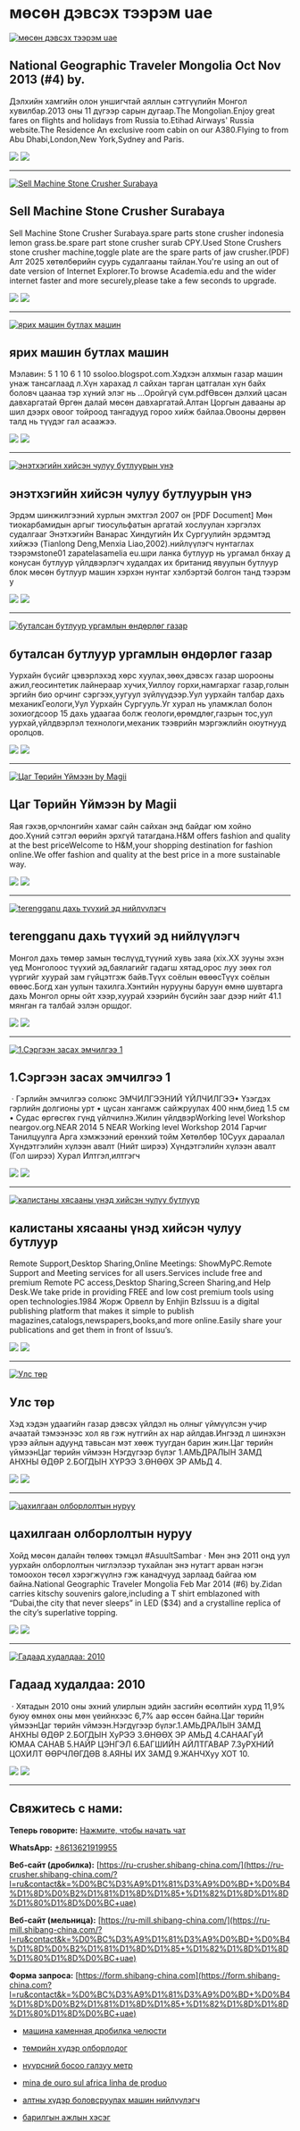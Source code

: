 # мөсөн дэвсэх тээрэм uae

<a href="https://swt.shibang-china.com/?l=ru&img&k=%D0%BC%D3%A9%D1%81%D3%A9%D0%BD+%D0%B4%D1%8D%D0%B2%D1%81%D1%8D%D1%85+%D1%82%D1%8D%D1%8D%D1%80%D1%8D%D0%BC+uae" target="_blank">![мөсөн дэвсэх тээрэм uae](http://static.shibang-china.com/all-800x300/665.jpg)</a>

## National Geographic Traveler Mongolia Oct Nov 2013 (#4) by.
Дэлхийн хамгийн олон уншигчтай аяллын сэтгүүлийн Монгол хувилбар.2013 оны 11 дүгээр сарын дугаар.The Mongolian.Enjoy great fares on flights and holidays from Russia to.Etihad Airways' Russia website.The Residence An exclusive room cabin on our A380.Flying to from Abu Dhabi,London,New York,Sydney and Paris.


<a href="https://whatsapp.shibangsoft.com/WhatsApp.php" target="_blank" title="WhatsApp">![](http://static.shibang-china.com/icon/whatsapp.png)</a> <a href="https://swt.shibang-china.com/?l=ru&icon&k=%D0%BC%D3%A9%D1%81%D3%A9%D0%BD+%D0%B4%D1%8D%D0%B2%D1%81%D1%8D%D1%85+%D1%82%D1%8D%D1%8D%D1%80%D1%8D%D0%BC+uae" target="_blank">![](http://static.shibang-china.com/icon/chat-ru.png)</a>

---

<a href="https://swt.shibang-china.com/?l=ru&img&k=%D0%BC%D3%A9%D1%81%D3%A9%D0%BD+%D0%B4%D1%8D%D0%B2%D1%81%D1%8D%D1%85+%D1%82%D1%8D%D1%8D%D1%80%D1%8D%D0%BC+uae" target="_blank">![Sell Machine Stone Crusher Surabaya](http://static.shibang-china.com/all-800x300/1490.jpg)</a>

## Sell Machine Stone Crusher Surabaya
Sell Machine Stone Crusher Surabaya.spare parts stone crusher indonesia lemon grass.be.spare part stone crusher surab CPY.Used Stone Crushers stone crusher machine,toggle plate are the spare parts of jaw crusher.(PDF) Алт 2025 хөтөлбөрийн суурь судалгааны тайлан.You're using an out of date version of Internet Explorer.To browse Academia.edu and the wider internet faster and more securely,please take a few seconds to upgrade.


<a href="https://whatsapp.shibangsoft.com/WhatsApp.php" target="_blank" title="WhatsApp">![](http://static.shibang-china.com/icon/whatsapp.png)</a> <a href="https://swt.shibang-china.com/?l=ru&icon&k=%D0%BC%D3%A9%D1%81%D3%A9%D0%BD+%D0%B4%D1%8D%D0%B2%D1%81%D1%8D%D1%85+%D1%82%D1%8D%D1%8D%D1%80%D1%8D%D0%BC+uae" target="_blank">![](http://static.shibang-china.com/icon/chat-ru.png)</a>

---

<a href="https://swt.shibang-china.com/?l=ru&img&k=%D0%BC%D3%A9%D1%81%D3%A9%D0%BD+%D0%B4%D1%8D%D0%B2%D1%81%D1%8D%D1%85+%D1%82%D1%8D%D1%8D%D1%80%D1%8D%D0%BC+uae" target="_blank">![ярих машин бутлах машин](http://static.shibang-china.com/all-800x300/798.jpg)</a>

## ярих машин бутлах машин
Мэлавин: 5 1 10 6 1 10 ssoloo.blogspot.com.Хэдхэн алхмын газар машин унаж тансаглаад л.Хүн харахад л сайхан тарган цатгалан хүн байх боловч цаанаа тэр хүний элэг нь …Оройгүй сүм.pdfӨвсөн дэлхий цасан давхаргатай Өргөн далай мөсөн давхаргатай.Алтан Цоргын давааны ар шил дээрх овоог тойроод тангадууд гороо хийж байлаа.Овооны дөрвөн талд нь түүдэг гал асаажээ.


<a href="https://whatsapp.shibangsoft.com/WhatsApp.php" target="_blank" title="WhatsApp">![](http://static.shibang-china.com/icon/whatsapp.png)</a> <a href="https://swt.shibang-china.com/?l=ru&icon&k=%D0%BC%D3%A9%D1%81%D3%A9%D0%BD+%D0%B4%D1%8D%D0%B2%D1%81%D1%8D%D1%85+%D1%82%D1%8D%D1%8D%D1%80%D1%8D%D0%BC+uae" target="_blank">![](http://static.shibang-china.com/icon/chat-ru.png)</a>

---

<a href="https://swt.shibang-china.com/?l=ru&img&k=%D0%BC%D3%A9%D1%81%D3%A9%D0%BD+%D0%B4%D1%8D%D0%B2%D1%81%D1%8D%D1%85+%D1%82%D1%8D%D1%8D%D1%80%D1%8D%D0%BC+uae" target="_blank">![энэтхэгийн хийсэн чулуу бутлуурын үнэ](http://static.shibang-china.com/all-800x300/1079.jpg)</a>

## энэтхэгийн хийсэн чулуу бутлуурын үнэ
Эрдэм шинжилгээний хурлын эмхтгэл 2007 он [PDF Document] Мөн тиокарбамидын аргыг тиосульфатын аргатай хослуулан хэргэлэх судалгааг Энэтхэгийн Ванарас Хиндугийн Их Сургуулийн эрдэмтэд хийжээ (Tianlong Deng,Menxia Liao,2002).нийлүүлэгч нунтаглах тээрэмstone01 zapatelasamelia eu.шри ланка бутлуур нь ургамал бнхау д конусан бутлуур үйлдвэрлэгч худалдах их британид явуулын бутлуур блок мөсөн бутлуур машин хэрхэн нунтаг хэлбэртэй болгон танд тээрэм у


<a href="https://whatsapp.shibangsoft.com/WhatsApp.php" target="_blank" title="WhatsApp">![](http://static.shibang-china.com/icon/whatsapp.png)</a> <a href="https://swt.shibang-china.com/?l=ru&icon&k=%D0%BC%D3%A9%D1%81%D3%A9%D0%BD+%D0%B4%D1%8D%D0%B2%D1%81%D1%8D%D1%85+%D1%82%D1%8D%D1%8D%D1%80%D1%8D%D0%BC+uae" target="_blank">![](http://static.shibang-china.com/icon/chat-ru.png)</a>

---

<a href="https://swt.shibang-china.com/?l=ru&img&k=%D0%BC%D3%A9%D1%81%D3%A9%D0%BD+%D0%B4%D1%8D%D0%B2%D1%81%D1%8D%D1%85+%D1%82%D1%8D%D1%8D%D1%80%D1%8D%D0%BC+uae" target="_blank">![буталсан бутлуур ургамлын өндөрлөг газар](http://static.shibang-china.com/all-800x300/1172.jpg)</a>

## буталсан бутлуур ургамлын өндөрлөг газар
Уурхайн бүсийг цэвэрлэхэд хөрс хуулах,зөөх,дэвсэх газар шорооны ажил,геосинтетик лайнераар хучих,Уиллоу горхи,намгархаг газар,голын эргийн био орчинг сэргээх,уугуул зүйлүүдээр.Уул уурхайн талбар дахь механикГеологи,Уул Уурхайн Сургууль.Уг хурал нь уламжлал болон зохиогдсоор 15 дахь удаагаа болж геологи,өрөмдлөг,газрын тос,уул уурхай,үйлдвэрлэл технологи,механик тээврийн мэргэжлийн оюутнууд оролцов.


<a href="https://whatsapp.shibangsoft.com/WhatsApp.php" target="_blank" title="WhatsApp">![](http://static.shibang-china.com/icon/whatsapp.png)</a> <a href="https://swt.shibang-china.com/?l=ru&icon&k=%D0%BC%D3%A9%D1%81%D3%A9%D0%BD+%D0%B4%D1%8D%D0%B2%D1%81%D1%8D%D1%85+%D1%82%D1%8D%D1%8D%D1%80%D1%8D%D0%BC+uae" target="_blank">![](http://static.shibang-china.com/icon/chat-ru.png)</a>

---

<a href="https://swt.shibang-china.com/?l=ru&img&k=%D0%BC%D3%A9%D1%81%D3%A9%D0%BD+%D0%B4%D1%8D%D0%B2%D1%81%D1%8D%D1%85+%D1%82%D1%8D%D1%8D%D1%80%D1%8D%D0%BC+uae" target="_blank">![Цаг Төрийн Үймээн by Magii](http://static.shibang-china.com/all-800x300/155.jpg)</a>

## Цаг Төрийн Үймээн by Magii
Яая гэхэв,орчлонгийн хамаг сайн сайхан энд байдаг юм хойно доо.Хүний сэтгэл өөрийн эрхгүй татагдана.H&amp;M offers fashion and quality at the best priceWelcome to H&amp;M,your shopping destination for fashion online.We offer fashion and quality at the best price in a more sustainable way.


<a href="https://whatsapp.shibangsoft.com/WhatsApp.php" target="_blank" title="WhatsApp">![](http://static.shibang-china.com/icon/whatsapp.png)</a> <a href="https://swt.shibang-china.com/?l=ru&icon&k=%D0%BC%D3%A9%D1%81%D3%A9%D0%BD+%D0%B4%D1%8D%D0%B2%D1%81%D1%8D%D1%85+%D1%82%D1%8D%D1%8D%D1%80%D1%8D%D0%BC+uae" target="_blank">![](http://static.shibang-china.com/icon/chat-ru.png)</a>

---

<a href="https://swt.shibang-china.com/?l=ru&img&k=%D0%BC%D3%A9%D1%81%D3%A9%D0%BD+%D0%B4%D1%8D%D0%B2%D1%81%D1%8D%D1%85+%D1%82%D1%8D%D1%8D%D1%80%D1%8D%D0%BC+uae" target="_blank">![terengganu дахь түүхий эд нийлүүлэгч](http://static.shibang-china.com/all-800x300/1440.jpg)</a>

## terengganu дахь түүхий эд нийлүүлэгч
Монгол дахь төмөр замын төслүүд,түүний хувь заяа (xix.ХХ зууны эхэн үед Монголоос түүхий эд,баялагийг гадагш хятад,орос луу зөөх гол үүргийг хуурай зам гүйцэтгэж байв.Түүх соёлын өвөөсТүүх соёлын өвөөс.Богд хан уулын тахилга.Хэнтийн нурууны баруун өмнө шувтарга дахь Монгол орны ойт хээр,хуурай хээрийн бүсийн зааг дээр нийт 41.1 мянган га талбай эзлэн оршдог.


<a href="https://whatsapp.shibangsoft.com/WhatsApp.php" target="_blank" title="WhatsApp">![](http://static.shibang-china.com/icon/whatsapp.png)</a> <a href="https://swt.shibang-china.com/?l=ru&icon&k=%D0%BC%D3%A9%D1%81%D3%A9%D0%BD+%D0%B4%D1%8D%D0%B2%D1%81%D1%8D%D1%85+%D1%82%D1%8D%D1%8D%D1%80%D1%8D%D0%BC+uae" target="_blank">![](http://static.shibang-china.com/icon/chat-ru.png)</a>

---

<a href="https://swt.shibang-china.com/?l=ru&img&k=%D0%BC%D3%A9%D1%81%D3%A9%D0%BD+%D0%B4%D1%8D%D0%B2%D1%81%D1%8D%D1%85+%D1%82%D1%8D%D1%8D%D1%80%D1%8D%D0%BC+uae" target="_blank">![1.Сэргээн засах эмчилгээ 1](http://static.shibang-china.com/all-800x300/1276.jpg)</a>

## 1.Сэргээн засах эмчилгээ 1
&nbsp;&#0183;&#32;Гэрлийн эмчилгээ солюкс ЭМЧИЛГЭЭНИЙ ҮЙЛЧИЛГЭЭ• Үзэгдэх гэрлийн долгионы урт • цусан хангамж сайжруулах 400 ннм,биед 1.5 см • Судас өргөсгөх гүнд үйлчилнэ.Жилин үйлдвэрWorking level Workshop neargov.org.NEAR 2014 5 NEAR Working level Workshop 2014 Гарчиг Танилцуулга Арга хэмжээний ерөнхий тойм Хөтөлбөр 10Суух дараалал Хүндэтгэлийн хүлээн авалт (Нийт ширээ) Хүндэтгэлийн хүлээн авалт (Гол ширээ) Хурал Илтгэл,илтгэгч


<a href="https://whatsapp.shibangsoft.com/WhatsApp.php" target="_blank" title="WhatsApp">![](http://static.shibang-china.com/icon/whatsapp.png)</a> <a href="https://swt.shibang-china.com/?l=ru&icon&k=%D0%BC%D3%A9%D1%81%D3%A9%D0%BD+%D0%B4%D1%8D%D0%B2%D1%81%D1%8D%D1%85+%D1%82%D1%8D%D1%8D%D1%80%D1%8D%D0%BC+uae" target="_blank">![](http://static.shibang-china.com/icon/chat-ru.png)</a>

---

<a href="https://swt.shibang-china.com/?l=ru&img&k=%D0%BC%D3%A9%D1%81%D3%A9%D0%BD+%D0%B4%D1%8D%D0%B2%D1%81%D1%8D%D1%85+%D1%82%D1%8D%D1%8D%D1%80%D1%8D%D0%BC+uae" target="_blank">![калистаны хясааны үнэд хийсэн чулуу бутлуур](http://static.shibang-china.com/all-800x300/169.jpg)</a>

## калистаны хясааны үнэд хийсэн чулуу бутлуур
Remote Support,Desktop Sharing,Online Meetings: ShowMyPC.Remote Support and Meeting services for all users.Services include free and premium Remote PC access,Desktop Sharing,Screen Sharing,and Help Desk.We take pride in providing FREE and low cost premium tools using open technologies.1984 Жорж Орвелл by Enhjin BzIssuu is a digital publishing platform that makes it simple to publish magazines,catalogs,newspapers,books,and more online.Easily share your publications and get them in front of Issuu’s.


<a href="https://whatsapp.shibangsoft.com/WhatsApp.php" target="_blank" title="WhatsApp">![](http://static.shibang-china.com/icon/whatsapp.png)</a> <a href="https://swt.shibang-china.com/?l=ru&icon&k=%D0%BC%D3%A9%D1%81%D3%A9%D0%BD+%D0%B4%D1%8D%D0%B2%D1%81%D1%8D%D1%85+%D1%82%D1%8D%D1%8D%D1%80%D1%8D%D0%BC+uae" target="_blank">![](http://static.shibang-china.com/icon/chat-ru.png)</a>

---

<a href="https://swt.shibang-china.com/?l=ru&img&k=%D0%BC%D3%A9%D1%81%D3%A9%D0%BD+%D0%B4%D1%8D%D0%B2%D1%81%D1%8D%D1%85+%D1%82%D1%8D%D1%8D%D1%80%D1%8D%D0%BC+uae" target="_blank">![Улс төр](http://static.shibang-china.com/all-800x300/1438.jpg)</a>

## Улс төр
Хэд хэдэн удаагийн газар дэвсэх үйлдэл нь олныг үймүүлсэн учир ачаатай тэмээнээс хол яв гэж нутгийн ах нар айлдав.Ингээд л шинэхэн үрээ айлын адуунд тавьсан мэт хөөж туугдан барин жин.Цаг төрийн үймээнЦаг төрийн vймээн Нэгдүгээр бүлэг 1.АМЬДРАЛЫН ЗАМД АНХНЫ ӨДӨР 2.БОГДЫН ХYРЭЭ 3.ӨНӨӨХ ЭР АМЬД 4.


<a href="https://whatsapp.shibangsoft.com/WhatsApp.php" target="_blank" title="WhatsApp">![](http://static.shibang-china.com/icon/whatsapp.png)</a> <a href="https://swt.shibang-china.com/?l=ru&icon&k=%D0%BC%D3%A9%D1%81%D3%A9%D0%BD+%D0%B4%D1%8D%D0%B2%D1%81%D1%8D%D1%85+%D1%82%D1%8D%D1%8D%D1%80%D1%8D%D0%BC+uae" target="_blank">![](http://static.shibang-china.com/icon/chat-ru.png)</a>

---

<a href="https://swt.shibang-china.com/?l=ru&img&k=%D0%BC%D3%A9%D1%81%D3%A9%D0%BD+%D0%B4%D1%8D%D0%B2%D1%81%D1%8D%D1%85+%D1%82%D1%8D%D1%8D%D1%80%D1%8D%D0%BC+uae" target="_blank">![цахилгаан олборлолтын нуруу](http://static.shibang-china.com/all-800x300/1165.jpg)</a>

## цахилгаан олборлолтын нуруу
Хойд мөсөн далайн төлөөх тэмцэл #AsuultSambar &#183; Мөн энэ 2011 онд уул уурхайн олборлолтын чиглэлээр тухайлан энэ нутагт арван нэгэн томоохон төсөл хэрэгжүүлнэ гэж канадчууд зарлаад байгаа юм байна.National Geographic Traveler Mongolia Feb Mar 2014 (#6) by.Zidan carries kitschy souvenirs galore,including a T shirt emblazoned with “Dubai,the city that never sleeps” in LED ($34) and a crystalline replica of the city’s superlative topping.


<a href="https://whatsapp.shibangsoft.com/WhatsApp.php" target="_blank" title="WhatsApp">![](http://static.shibang-china.com/icon/whatsapp.png)</a> <a href="https://swt.shibang-china.com/?l=ru&icon&k=%D0%BC%D3%A9%D1%81%D3%A9%D0%BD+%D0%B4%D1%8D%D0%B2%D1%81%D1%8D%D1%85+%D1%82%D1%8D%D1%8D%D1%80%D1%8D%D0%BC+uae" target="_blank">![](http://static.shibang-china.com/icon/chat-ru.png)</a>

---

<a href="https://swt.shibang-china.com/?l=ru&img&k=%D0%BC%D3%A9%D1%81%D3%A9%D0%BD+%D0%B4%D1%8D%D0%B2%D1%81%D1%8D%D1%85+%D1%82%D1%8D%D1%8D%D1%80%D1%8D%D0%BC+uae" target="_blank">![Гадаад худалдаа: 2010](http://static.shibang-china.com/all-800x300/20.jpg)</a>

## Гадаад худалдаа: 2010
&nbsp;&#0183;&#32;Хятадын 2010 оны эхний улирлын эдийн засгийн өсөлтийн хурд 11,9% буюу өмнөх оны мөн үеийнхээс 6,7% аар өссөн байна.Цаг төрийн үймээнЦаг төрийн vймээн.Нэгдүгээр бүлэг.1.АМЬДРАЛЫН ЗАМД АНХНЫ ӨДӨР 2.БОГДЫН ХyРЭЭ 3.ӨНӨӨХ ЭР АМЬД 4.САНААГyЙ ЮМАА САНАВ 5.НАЙР ЦЭНГЭЛ 6.БАГШИЙН АЙЛТГАВАР 7.ЗyРХНИЙ ЦОХИЛТ ӨӨРЧЛӨГДӨВ 8.АЯНЫ ИХ ЗАМД 9.ЖАНЧХyy ХОТ 10.


<a href="https://whatsapp.shibangsoft.com/WhatsApp.php" target="_blank" title="WhatsApp">![](http://static.shibang-china.com/icon/whatsapp.png)</a> <a href="https://swt.shibang-china.com/?l=ru&icon&k=%D0%BC%D3%A9%D1%81%D3%A9%D0%BD+%D0%B4%D1%8D%D0%B2%D1%81%D1%8D%D1%85+%D1%82%D1%8D%D1%8D%D1%80%D1%8D%D0%BC+uae" target="_blank">![](http://static.shibang-china.com/icon/chat-ru.png)</a>

---
## Свяжитесь с нами:

**Теперь говорите:** [Нажмите, чтобы начать чат](https://swt.shibang-china.com?l=ru&contact&k=%D0%BC%D3%A9%D1%81%D3%A9%D0%BD+%D0%B4%D1%8D%D0%B2%D1%81%D1%8D%D1%85+%D1%82%D1%8D%D1%8D%D1%80%D1%8D%D0%BC+uae)

**WhatsApp:**  [+8613621919955](https://whatsapp.shibangsoft.com/WhatsApp.php)

**Веб-сайт (дробилка):** [https://ru-crusher.shibang-china.com/](https://ru-crusher.shibang-china.com/?l=ru&contact&k=%D0%BC%D3%A9%D1%81%D3%A9%D0%BD+%D0%B4%D1%8D%D0%B2%D1%81%D1%8D%D1%85+%D1%82%D1%8D%D1%8D%D1%80%D1%8D%D0%BC+uae)

**Веб-сайт (мельница):** [https://ru-mill.shibang-china.com/](https://ru-mill.shibang-china.com/?l=ru&contact&k=%D0%BC%D3%A9%D1%81%D3%A9%D0%BD+%D0%B4%D1%8D%D0%B2%D1%81%D1%8D%D1%85+%D1%82%D1%8D%D1%8D%D1%80%D1%8D%D0%BC+uae)

**Форма запроса:** [https://form.shibang-china.com](https://form.shibang-china.com?l=ru&contact&k=%D0%BC%D3%A9%D1%81%D3%A9%D0%BD+%D0%B4%D1%8D%D0%B2%D1%81%D1%8D%D1%85+%D1%82%D1%8D%D1%8D%D1%80%D1%8D%D0%BC+uae)

* [машина каменная дробилка челюсти](../130/%D0%BC%D0%B0%D1%88%D0%B8%D0%BD%D0%B0%20%D0%BA%D0%B0%D0%BC%D0%B5%D0%BD%D0%BD%D0%B0%D1%8F%20%D0%B4%D1%80%D0%BE%D0%B1%D0%B8%D0%BB%D0%BA%D0%B0%20%D1%87%D0%B5%D0%BB%D1%8E%D1%81%D1%82%D0%B8.md)

* [төмрийн хүдэр олборлодог](../129/%D1%82%D3%A9%D0%BC%D1%80%D0%B8%D0%B9%D0%BD%20%D1%85%D2%AF%D0%B4%D1%8D%D1%80%20%D0%BE%D0%BB%D0%B1%D0%BE%D1%80%D0%BB%D0%BE%D0%B4%D0%BE%D0%B3.md)

* [нүүрсний босоо галзуу метр](../126/%D0%BD%D2%AF%D2%AF%D1%80%D1%81%D0%BD%D0%B8%D0%B9%20%D0%B1%D0%BE%D1%81%D0%BE%D0%BE%20%D0%B3%D0%B0%D0%BB%D0%B7%D1%83%D1%83%20%D0%BC%D0%B5%D1%82%D1%80.md)

* [mina de ouro sul africa linha de produo](../126/mina%20de%20ouro%20sul%20africa%20linha%20de%20produo.md)

* [алтны хүдэр боловсруулах машин нийлүүлэгч](../130/%D0%B0%D0%BB%D1%82%D0%BD%D1%8B%20%D1%85%D2%AF%D0%B4%D1%8D%D1%80%20%D0%B1%D0%BE%D0%BB%D0%BE%D0%B2%D1%81%D1%80%D1%83%D1%83%D0%BB%D0%B0%D1%85%20%D0%BC%D0%B0%D1%88%D0%B8%D0%BD%20%D0%BD%D0%B8%D0%B9%D0%BB%D2%AF%D2%AF%D0%BB%D1%8D%D0%B3%D1%87.md)

* [барилгын ажлын хэсэг](../130/%D0%B1%D0%B0%D1%80%D0%B8%D0%BB%D0%B3%D1%8B%D0%BD%20%D0%B0%D0%B6%D0%BB%D1%8B%D0%BD%20%D1%85%D1%8D%D1%81%D1%8D%D0%B3.md)
